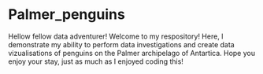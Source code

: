 # Palmer_penguins
 Hellow fellow data adventurer! Welcome to my respository!
 Here, I demonstrate my ability to  perform data investigations and create data vizualisations of penguins on the Palmer archipelago of Antartica.
 Hope you enjoy your stay, just as much as I enjoyed coding this!
